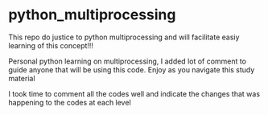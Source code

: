 # python_multiprocessing
This repo do justice to python multiprocessing and will facilitate easiy learning of this concept!!!



Personal python learning on multiprocessing, I added lot of comment to guide anyone that will be using this code. Enjoy as you navigate this study material


I took time to comment all the codes well and indicate the changes that was happening to the codes at each level
